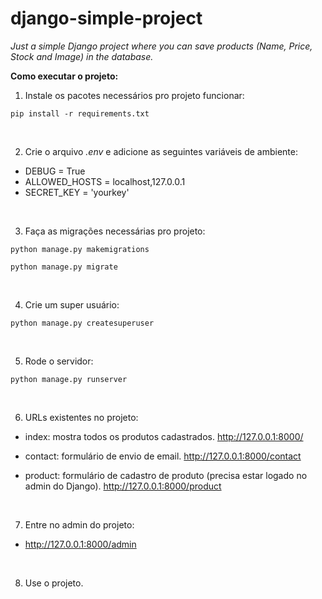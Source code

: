 # django-simple-project
_Just a simple Django project where you can save products (Name, Price, Stock and Image) in the database._

**Como executar o projeto:**

1. Instale os pacotes necessários pro projeto funcionar:
```pip
pip install -r requirements.txt
```

<br>

2. Crie o arquivo _.env_ e adicione as seguintes variáveis de ambiente:
- DEBUG = True
- ALLOWED_HOSTS = localhost,127.0.0.1
- SECRET_KEY = 'yourkey'

<br>

3. Faça as migrações necessárias pro projeto:
```sudo
python manage.py makemigrations
```
```sudo
python manage.py migrate
```

<br> 

4. Crie um super usuário:
```sudo
python manage.py createsuperuser
```
<br>

5. Rode o servidor:
```sudo
python manage.py runserver
```

<br>

6. URLs existentes no projeto:


- index: mostra todos os produtos cadastrados. http://127.0.0.1:8000/


- contact: formulário de envio de email. http://127.0.0.1:8000/contact


- product: formulário de cadastro de produto (precisa estar logado no admin do Django). http://127.0.0.1:8000/product

<br>


7. Entre no admin do projeto:
- http://127.0.0.1:8000/admin

<br>

8. Use o projeto.
